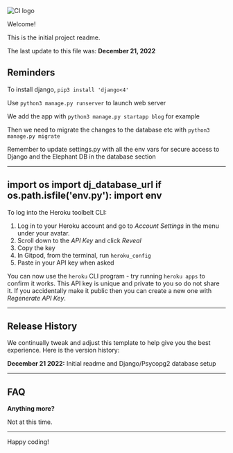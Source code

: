 ![CI logo](https://codeinstitute.s3.amazonaws.com/fullstack/ci_logo_small.png)

Welcome!

This is the initial project readme.

The last update to this file was: **December 21, 2022**

## Reminders

To install django, `pip3 install 'django<4'`

Use `python3 manage.py runserver` to launch web server

We add the app with `python3 manage.py startapp blog` for example

Then we need to migrate the changes to the database etc with `python3 manage.py migrate`

Remember to update settings.py with all the env vars for secure access to Django and the Elephant DB in the database section

---
import os
import dj_database_url
if os.path.isfile('env.py'):
import env
---

To log into the Heroku toolbelt CLI:

1. Log in to your Heroku account and go to *Account Settings* in the menu under your avatar.
2. Scroll down to the *API Key* and click *Reveal*
3. Copy the key
4. In Gitpod, from the terminal, run `heroku_config`
5. Paste in your API key when asked

You can now use the `heroku` CLI program - try running `heroku apps` to confirm it works. This API key is unique and private to you so do not share it. If you accidentally make it public then you can create a new one with _Regenerate API Key_.

------

## Release History

We continually tweak and adjust this template to help give you the best experience. Here is the version history:

**December 21 2022:** Initial readme and Django/Psycopg2 database setup

------

## FAQ 
**Anything more?**

Not at this time.

---

Happy coding!
